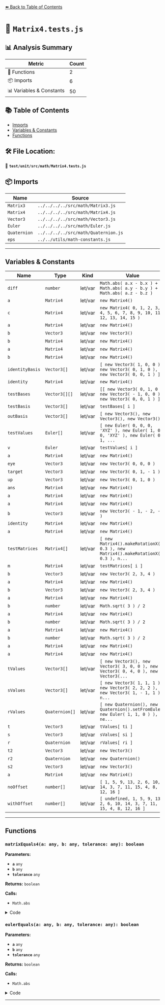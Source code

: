 [⬅️ Back to Table of Contents](../../../../index.md)

# 📄 `Matrix4.tests.js`

## 📊 Analysis Summary

| Metric | Count |
|--------|-------|
| 🔧 Functions | 2 |
| 📦 Imports | 6 |
| 📊 Variables & Constants | 50 |

## 📚 Table of Contents

- [Imports](#imports)
- [Variables & Constants](#variables-constants)
- [Functions](#functions)

## 🛠️ File Location:
📂 **`test/unit/src/math/Matrix4.tests.js`**

## 📦 Imports

| Name | Source |
|------|--------|
| `Matrix3` | `../../../../src/math/Matrix3.js` |
| `Matrix4` | `../../../../src/math/Matrix4.js` |
| `Vector3` | `../../../../src/math/Vector3.js` |
| `Euler` | `../../../../src/math/Euler.js` |
| `Quaternion` | `../../../../src/math/Quaternion.js` |
| `eps` | `../../utils/math-constants.js` |


---

## Variables & Constants

| Name | Type | Kind | Value | Exported |
|------|------|------|-------|----------|
| `diff` | `number` | let/var | `Math.abs( a.x - b.x ) + Math.abs( a.y - b.y ) + Math.abs( a.z - b.z )` | ✗ |
| `a` | `Matrix4` | let/var | `new Matrix4()` | ✗ |
| `c` | `Matrix4` | let/var | `new Matrix4( 0, 1, 2, 3, 4, 5, 6, 7, 8, 9, 10, 11, 12, 13, 14, 15 )` | ✗ |
| `a` | `Matrix4` | let/var | `new Matrix4()` | ✗ |
| `b` | `Vector3` | let/var | `new Vector3()` | ✗ |
| `b` | `Matrix4` | let/var | `new Matrix4()` | ✗ |
| `a` | `Matrix4` | let/var | `new Matrix4()` | ✗ |
| `b` | `Matrix4` | let/var | `new Matrix4()` | ✗ |
| `identityBasis` | `Vector3[]` | let/var | `[ new Vector3( 1, 0, 0 ), new Vector3( 0, 1, 0 ), new Vector3( 0, 0, 1 ) ]` | ✗ |
| `identity` | `Matrix4` | let/var | `new Matrix4()` | ✗ |
| `testBases` | `Vector3[][]` | let/var | `[[ new Vector3( 0, 1, 0 ), new Vector3( - 1, 0, 0 ), new Vector3( 0, 0, 1 ) ]]` | ✗ |
| `testBasis` | `Vector3[]` | let/var | `testBases[ i ]` | ✗ |
| `outBasis` | `Vector3[]` | let/var | `[ new Vector3(), new Vector3(), new Vector3() ]` | ✗ |
| `testValues` | `Euler[]` | let/var | `[ new Euler( 0, 0, 0, 'XYZ' ), new Euler( 1, 0, 0, 'XYZ' ), new Euler( 0, 1, ...` | ✗ |
| `v` | `Euler` | let/var | `testValues[ i ]` | ✗ |
| `a` | `Matrix4` | let/var | `new Matrix4()` | ✗ |
| `eye` | `Vector3` | let/var | `new Vector3( 0, 0, 0 )` | ✗ |
| `target` | `Vector3` | let/var | `new Vector3( 0, 1, - 1 )` | ✗ |
| `up` | `Vector3` | let/var | `new Vector3( 0, 1, 0 )` | ✗ |
| `ans` | `Matrix4` | let/var | `new Matrix4()` | ✗ |
| `a` | `Matrix4` | let/var | `new Matrix4()` | ✗ |
| `a` | `Matrix4` | let/var | `new Matrix4()` | ✗ |
| `b` | `Vector3` | let/var | `new Vector3( - 1, - 2, - 3 )` | ✗ |
| `identity` | `Matrix4` | let/var | `new Matrix4()` | ✗ |
| `a` | `Matrix4` | let/var | `new Matrix4()` | ✗ |
| `testMatrices` | `Matrix4[]` | let/var | `[ new Matrix4().makeRotationX( 0.3 ), new Matrix4().makeRotationX( - 0.3 ), n...` | ✗ |
| `m` | `Matrix4` | let/var | `testMatrices[ i ]` | ✗ |
| `b` | `Vector3` | let/var | `new Vector3( 2, 3, 4 )` | ✗ |
| `a` | `Matrix4` | let/var | `new Matrix4()` | ✗ |
| `b` | `Vector3` | let/var | `new Vector3( 2, 3, 4 )` | ✗ |
| `a` | `Matrix4` | let/var | `new Matrix4()` | ✗ |
| `b` | `number` | let/var | `Math.sqrt( 3 ) / 2` | ✗ |
| `a` | `Matrix4` | let/var | `new Matrix4()` | ✗ |
| `b` | `number` | let/var | `Math.sqrt( 3 ) / 2` | ✗ |
| `a` | `Matrix4` | let/var | `new Matrix4()` | ✗ |
| `b` | `number` | let/var | `Math.sqrt( 3 ) / 2` | ✗ |
| `a` | `Matrix4` | let/var | `new Matrix4()` | ✗ |
| `a` | `Matrix4` | let/var | `new Matrix4()` | ✗ |
| `tValues` | `Vector3[]` | let/var | `[ new Vector3(), new Vector3( 3, 0, 0 ), new Vector3( 0, 4, 0 ), new Vector3(...` | ✗ |
| `sValues` | `Vector3[]` | let/var | `[ new Vector3( 1, 1, 1 ), new Vector3( 2, 2, 2 ), new Vector3( 1, - 1, 1 ), n...` | ✗ |
| `rValues` | `Quaternion[]` | let/var | `[ new Quaternion(), new Quaternion().setFromEuler( new Euler( 1, 1, 0 ) ), ne...` | ✗ |
| `t` | `Vector3` | let/var | `tValues[ ti ]` | ✗ |
| `s` | `Vector3` | let/var | `sValues[ si ]` | ✗ |
| `r` | `Quaternion` | let/var | `rValues[ ri ]` | ✗ |
| `t2` | `Vector3` | let/var | `new Vector3()` | ✗ |
| `r2` | `Quaternion` | let/var | `new Quaternion()` | ✗ |
| `s2` | `Vector3` | let/var | `new Vector3()` | ✗ |
| `a` | `Matrix4` | let/var | `new Matrix4()` | ✗ |
| `noOffset` | `number[]` | let/var | `[ 1, 5, 9, 13, 2, 6, 10, 14, 3, 7, 11, 15, 4, 8, 12, 16 ]` | ✗ |
| `withOffset` | `number[]` | let/var | `[ undefined, 1, 5, 9, 13, 2, 6, 10, 14, 3, 7, 11, 15, 4, 8, 12, 16 ]` | ✗ |


---

## Functions

### `matrixEquals4(a: any, b: any, tolerance: any): boolean`

**Parameters:**

- **`a`** `any`
- **`b`** `any`
- **`tolerance`** `any`

**Returns:** `boolean`

**Calls:**

- `Math.abs`

<details><summary>Code</summary>

```typescript
function matrixEquals4( a, b, tolerance ) {

	tolerance = tolerance || 0.0001;
	if ( a.elements.length != b.elements.length ) {

		return false;

	}

	for ( let i = 0, il = a.elements.length; i < il; i ++ ) {

		const delta = Math.abs( a.elements[ i ] - b.elements[ i ] );
		if ( delta > tolerance ) {

			return false;

		}

	}

	return true;

}
```
</details>

### `eulerEquals(a: any, b: any, tolerance: any): boolean`

**Parameters:**

- **`a`** `any`
- **`b`** `any`
- **`tolerance`** `any`

**Returns:** `boolean`

**Calls:**

- `Math.abs`

<details><summary>Code</summary>

```typescript
function eulerEquals( a, b, tolerance ) {

	tolerance = tolerance || 0.0001;
	const diff = Math.abs( a.x - b.x ) + Math.abs( a.y - b.y ) + Math.abs( a.z - b.z );
	return ( diff < tolerance );

}
```
</details>


---